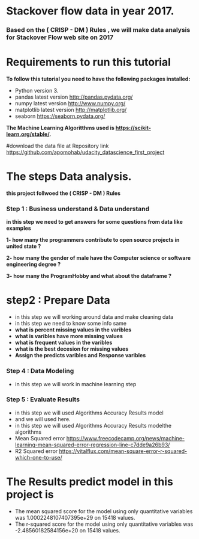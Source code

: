 # Stackover flow data in year 2017.

### Based on the ( CRISP - DM ) Rules , we will make data analysis for Stackover Flow web site on 2017

# Requirements to run this tutorial
**To follow this tutorial you need to have the following packages installed:**

- Python version  3.
- pandas latest version  http://pandas.pydata.org/ 
- numpy latest version http://www.numpy.org/
- matplotlib latest version http://matplotlib.org/
- seaborn https://seaborn.pydata.org/

**The Machine Learning Algoritthms used is https://scikit-learn.org/stable/.**


#download the data file at Repository link https://github.com/apomohab/udacity_datascience_first_project

# The  steps Data analysis.

**this project follwoed the ( CRISP - DM ) Rules**

### Step 1 : Business understand & Data understand

**in this step we need to get answers for some questions from data like examples**

**1- how many the programmers contribute to open source projects in united state ?**

**2- how many the gender of male have the Computer science or software engineering degree ?**

**3- how many the ProgramHobby and what about the dataframe ?**


# step2  : Prepare Data  

 - in this step we will working around data and make cleaning data 
 - in this step we need to know some info same 
 - **what is percent missing values in the varibles**
 - **what is varibles have more missing values** 
 - **what is frequent values in the varibles**
 - **what is the best decesion for missing values**
 - **Assign the predicts varibles and Response varibles**
 
 
 ### Step 4 :  Data Modeling
- in this step we will work in machine learning step


### Step 5 : Evaluate Results
- in this step we will used Algorithms Accuracy Results model
- and we will used here. 
- in this step we will used Algorithms Accuracy Results modelthe algorithms
- Mean Squared error https://www.freecodecamp.org/news/machine-learning-mean-squared-error-regression-line-c7dde9a26b93/
- R2 Squared error https://vitalflux.com/mean-square-error-r-squared-which-one-to-use/

# The Results predict model in this project is 
- The mean squared score for the model using only quantitative variables was 1.0002248107407395e+29 on 15418 values.
- The r-squared score for the model using only quantitative variables was -2.48560182584156e+20 on 15418 values.



